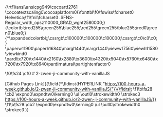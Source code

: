 {\rtf1\ansi\ansicpg949\cocoartf2761
\cocoatextscaling0\cocoaplatform0{\fonttbl\f0\fswiss\fcharset0 Helvetica;\f1\fnil\fcharset0 .SFNS-Regular_wdth_opsz110000_GRAD_wght2580000;}
{\colortbl;\red255\green255\blue255;\red255\green255\blue255;\red0\green0\blue0;}
{\*\expandedcolortbl;;\cssrgb\c100000\c100000\c100000;\cssrgb\c0\c0\c0;}
\paperw11900\paperh16840\margl1440\margr1440\vieww17560\viewh11580\viewkind0
\pard\tx720\tx1440\tx2160\tx2880\tx3600\tx4320\tx5040\tx5760\tx6480\tx7200\tx7920\tx8640\pardirnatural\partightenfactor0

\f0\fs24 \cf0 # 2-zwen-ji-community-with-vanillaJS\
\
[Github Pages Link]({\field{\*\fldinst{HYPERLINK "https://100-hours-a-week.github.io/2-zwen-ji-community-with-vanillaJS/"}}{\fldrslt 
\f1\b\fs28 \cb2 \expnd0\expndtw0\kerning0
\ul \outl0\strokewidth0 \strokec3 https://100-hours-a-week.github.io/2-zwen-ji-community-with-vanillaJS/}}
\f1\b\fs28 \cb2 \expnd0\expndtw0\kerning0
\ul \outl0\strokewidth0 \strokec3 )}